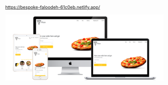 https://bespoke-faloodeh-61c0eb.netlify.app/





![1](https://raw.githubusercontent.com/mahmoud8899/Ecommerce-Ui/main/src/Utils/pizza/site.png)